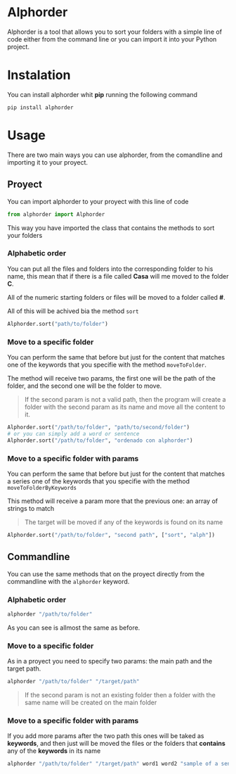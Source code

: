 # Alphorder

Alphorder is a tool that allows you to sort your folders with a simple line of code either from the command line or you can import it into your Python project.

# Instalation

You can install alphorder whit **pip** running the following command

```
pip install alphorder
```

# Usage

There are two main ways you can use alphorder, from the comandline and importing it to your proyect.

## Proyect

You can import alphorder to your proyect with this line of code

```python
from alphorder import Alphorder
```
This way you have imported the class that contains the methods to sort your folders

### Alphabetic order

You can put all the files and folders into the corresponding folder to his name, this mean that if there is a file called **Casa** will me moved to the folder **C**.

All of the numeric starting folders or files will be moved to a folder called **#**.

All of this will be achived bia the method `sort`

```python
Alphorder.sort("path/to/folder")
```

### Move to a specific folder
You can perform the same that before but just for the content that matches one of the keywords that you specifie with the method `moveToFolder`.

The method will receive two params, the first one will be the path of the folder, and the second one will be the folder to move.

> If the second param is not a valid path, then the program will create a folder with the second param as its name and move all the content to it.

```python
Alphorder.sort("/path/to/folder", "path/to/second/folder")
# or you can simply add a word or sentence
Alphorder.sort("/path/to/folder", "ordenado con alphorder")
```

### Move to a specific folder with params
You can perform the same that before but just for the content that matches a series one of the keywords that you specifie with the method `moveToFolderByKeywords`

This method will receive a param more that the previous one: an array of strings to match

> The target will be moved if any of the keywords is found on its name

```python
Alphorder.sort("/path/to/folder", "second path", ["sort", "alph"])
```

## Commandline

You can use the same methods that on the proyect directly from the commandline with the `alphorder` keyword.

### Alphabetic order

```bash
alphorder "/path/to/folder"
```

As you can see is allmost the same as before.

### Move to a specific folder

As in a proyect you need to specify two params: the main path and the target path.

```bash
alphorder "/path/to/folder" "/target/path"
```

> If the second param is not an existing folder then a folder with the same name will be created on the main folder

### Move to a specific folder with params

If you add more params after the two path this ones will be taked as **keywords**, and then just will be moved the files or the folders that **contains** any of the **keywords** in its name

```bash
alphorder "/path/to/folder" "/target/path" word1 word2 "sample of a sentence"
```